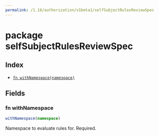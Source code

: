 ```yaml
---
permalink: /1.16/authorization/v1beta1/selfSubjectRulesReviewSpec
---
```


# package selfSubjectRulesReviewSpec



## Index

* [`fn withNamespace(namespace)`](#fn-withnamespace)

## Fields

### fn withNamespace

```ts
withNamespace(namespace)
```

Namespace to evaluate rules for. Required.